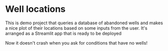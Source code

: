 # Well locations

This is demo project that queries a database of abandoned wells and makes a nice plot of their locations based on some inputs from the user.  It's arranged as a Streamlit app that is ready to be deployed

Now it doesn't crash when you ask for conditions that have no wells!